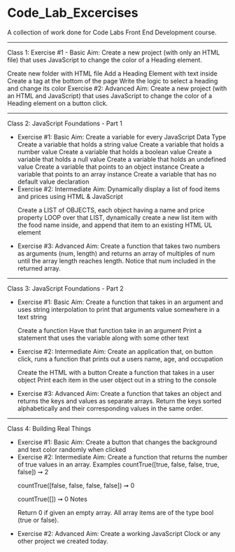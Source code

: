 # Code_Lab_Excercises
A collection of work done for Code Labs Front End Development course.
<hr>
Class 1:
Exercise #1 - Basic
Aim: Create a new project (with only an HTML file) that uses JavaScript to change the color of a Heading element.

 Create new folder with HTML file
 Add a Heading Element with text inside
 Create a <script></script> tag at the bottom of the page
 Write the logic to select a heading and change its color
Exercise #2: Advanced
Aim: Create a new project (with an HTML and JavaScript) that uses JavaScript to change the color of a Heading element on a button click.
<hr>
Class 2:
JavaScript Foundations - Part 1
<ul>
<li>
Exercise #1: Basic
Aim: Create a variable for every JavaScript Data Type
 Create a variable that holds a string value
 Create a variable that holds a number value
 Create a variable that holds a boolean value
 Create a variable that holds a null value
 Create a variable that holds an undefined value
 Create a variable that points to an object instance
 Create a variable that points to an array instance
 Create a variable that has no default value declaration
 </li><li>
Exercise #2: Intermediate
Aim: Dynamically display a list of food items and prices using HTML & JavaScript

 Create a LIST of OBJECTS, each object having a name and price property
 LOOP over that LIST, dynamically create a new list item with the food name inside, and append that item to an existing HTML UL element
</li><li>
Exercise #3: Advanced
Aim: Create a function that takes two numbers as arguments (num, length) and returns an array of multiples of num until the array length reaches length.
Notice that num included in the returned array.</li></ul>
<hr>
Class 3:
JavaScript Foundations - Part 2
<ul><li>
Exercise #1: Basic
Aim: Create a function that takes in an argument and uses string interpolation to print that arguments value somewhere in a text string

 Create a function
 Have that function take in an argument
 Print a statement that uses the variable along with some other text</li>
<li>Exercise #2: Intermediate
Aim: Create an application that, on button click, runs a function that prints out a users name, age, and occupation

 Create the HTML with a button
 Create a function that takes in a user object
 Print each item in the user object out in a string to the console</li>
<li>Exercise #3: Advanced
Aim: Create a function that takes an object and returns the keys and values as separate arrays. Return the keys sorted alphabetically and their corresponding values in the same order.</li>
</ul>
<hr>
Class 4: 
Building Real Things
<ul><li>
Exercise #1: Basic
Aim: Create a button that changes the background and text color randomly when clicked
</li><li>
Exercise #2: Intermediate
Aim: Create a function that returns the number of true values in an array.
Examples
countTrue([true, false, false, true, false])    ➞    2

countTrue([false, false, false, false])    ➞    0

countTrue([])    ➞    0
Notes

Return 0 if given an empty array.
All array items are of the type bool (true or false).</li>
<li>Exercise #2: Advanced
Aim: Create a working JavaScript Clock or any other project we created today.</li>
</ul>
